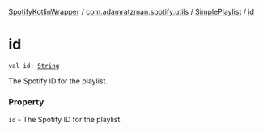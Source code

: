 [SpotifyKotlinWrapper](../../index.md) / [com.adamratzman.spotify.utils](../index.md) / [SimplePlaylist](index.md) / [id](./id.md)

# id

`val id: `[`String`](https://kotlinlang.org/api/latest/jvm/stdlib/kotlin/-string/index.html)

The Spotify ID for the playlist.

### Property

`id` - The Spotify ID for the playlist.